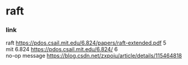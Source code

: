 # raft

### link
raft https://pdos.csail.mit.edu/6.824/papers/raft-extended.pdf
5	<br> mit 6.824 https://pdos.csail.mit.edu/6.824/
6	<br> no-op message  https://blog.csdn.net/zxpoiu/article/details/115464818